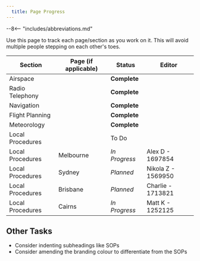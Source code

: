 ```yaml
---
  title: Page Progress
---
```


--8<-- "includes/abbreviations.md"

Use this page to track each page/section as you work on it. This will avoid multiple people stepping on each other's toes.

| Section | Page (if applicable) | Status | Editor |
| --- | --- | --- | --- |
| Airspace | | **Complete** | |
| Radio Telephony | | **Complete** | |
| Navigation | | **Complete** | |
| Flight Planning | | **Complete** | |
| Meteorology | | **Complete** | |
| Local Procedures | | To Do | |
| Local Procedures | Melbourne | *In Progress* | Alex D - 1697854 |
| Local Procedures | Sydney | *Planned* | Nikola Z - 1569950 |
| Local Procedures | Brisbane | *Planned* | Charlie - 1713821 |
| Local Procedures | Cairns | *In Progress* | Matt K - 1252125 |

## Other Tasks
- Consider indenting subheadings like SOPs
- Consider amending the branding colour to differentiate from the SOPs